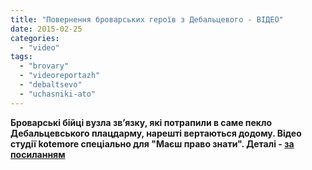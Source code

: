 ```yaml
---
title: "Повернення броварських героїв з Дебальцевого - ВІДЕО"
date: 2015-02-25
categories: 
  - "video"
tags: 
  - "brovary"
  - "videoreportazh"
  - "debaltsevo"
  - "uchasniki-ato"
---
```


**Броварські бійці вузла зв’язку, які потрапили в саме пекло Дебальцевського плацдарму, нарешті вертаються додому. Відео студії kotemore спеціально для "Маєш право знати". Деталі - [за посиланням](https://mpz.brovary.org/povernennya-brovarskih-geroyiv-z-pekla-pid-debaltsevim-foto-video/)**
